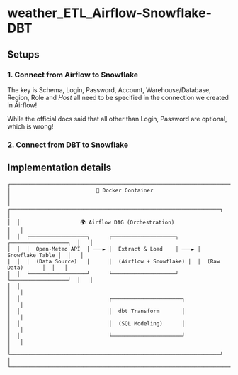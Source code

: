 # weather_ETL_Airflow-Snowflake-DBT

## Setups

### 1. Connect from Airflow to Snowflake

The key is Schema, Login, Password, Account, Warehouse/Database, Region, Role and _Host_ all need to be specified in the connection we created in Airflow!

While the official docs said that all other than Login, Password are optional, which is wrong!

### 2. Connect from DBT to Snowflake

## Implementation details

```plaintext
┌──────────────────────────────────────────────────────────────────────────┐
│                           🚀 Docker Container                            │
│  ┌──────────────────────────────────────────────────────────────────┐   │
│  │                   🌍 Airflow DAG (Orchestration)                  │   │
│  │  ┌──────────────────┐      ┌────────────────────┐      ┌──────────────────┐  │   │
│  │  │  Open-Meteo API  │ ───► │  Extract & Load    │ ───► │  Snowflake Table │  │   │
│  │  │  (Data Source)   │      │  (Airflow + Snowflake) │  │  (Raw Data)      │  │   │
│  │  └──────────────────┘      └────────────────────┘      └──────────────────┘  │   │
│  │                                                                              │   │
│  │                            ┌──────────────────────┐                          │   │
│  │                            │  dbt Transform       │                          │   │
│  │                            │  (SQL Modeling)      │                          │   │
│  │                            └──────────────────────┘                          │   │
│  └──────────────────────────────────────────────────────────────────┘   │
└──────────────────────────────────────────────────────────────────────────┘
